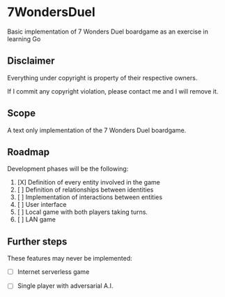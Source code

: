 # 7WondersDuel
Basic implementation of 7 Wonders Duel boardgame as an exercise in learning Go

## Disclaimer
Everything under copyright is property of their respective owners.

If I commit any copyright violation, please contact me and I will remove it.

## Scope

A text only implementation of the 7 Wonders Duel boardgame.

## Roadmap

Development phases will be the following:

1. [X] Definition of every entity involved in the game
2. [ ] Definition of relationships between identities
3. [ ] Implementation of interactions between entities
4. [ ] User interface
5. [ ] Local game with both players taking turns.
6. [ ] LAN game

## Further steps

These features may never be implemented:

- [ ] Internet serverless game
- [ ] Single player with adversarial A.I.


